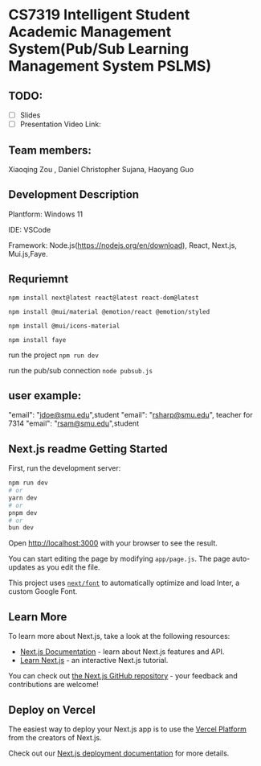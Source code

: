 # CS7319 Intelligent Student Academic Management System(Pub/Sub Learning Management System PSLMS)

## TODO:
- [ ] Slides
- [ ] Presentation Video Link:

## Team members:
Xiaoqing Zou , Daniel Christopher Sujana, Haoyang Guo

## Development Description
Plantform: Windows 11

IDE: VSCode

Framework: Node.js(https://nodejs.org/en/download), React, Next.js, Mui.js,Faye.

## Requriemnt 

`npm install next@latest react@latest react-dom@latest`

`npm install @mui/material @emotion/react @emotion/styled`

`npm install @mui/icons-material`

`npm install faye`

run the project `npm run dev`

run the pub/sub connection `node pubsub.js`

## user example:
"email": "jdoe@smu.edu",student
"email": "rsharp@smu.edu", teacher for 7314
"email": "rsam@smu.edu",student

## Next.js readme Getting Started

First, run the development server:

```bash
npm run dev
# or
yarn dev
# or
pnpm dev
# or
bun dev
```



Open [http://localhost:3000](http://localhost:3000) with your browser to see the result.

You can start editing the page by modifying `app/page.js`. The page auto-updates as you edit the file.

This project uses [`next/font`](https://nextjs.org/docs/basic-features/font-optimization) to automatically optimize and load Inter, a custom Google Font.

## Learn More

To learn more about Next.js, take a look at the following resources:

- [Next.js Documentation](https://nextjs.org/docs) - learn about Next.js features and API.
- [Learn Next.js](https://nextjs.org/learn) - an interactive Next.js tutorial.

You can check out [the Next.js GitHub repository](https://github.com/vercel/next.js/) - your feedback and contributions are welcome!

## Deploy on Vercel

The easiest way to deploy your Next.js app is to use the [Vercel Platform](https://vercel.com/new?utm_medium=default-template&filter=next.js&utm_source=create-next-app&utm_campaign=create-next-app-readme) from the creators of Next.js.

Check out our [Next.js deployment documentation](https://nextjs.org/docs/deployment) for more details.
